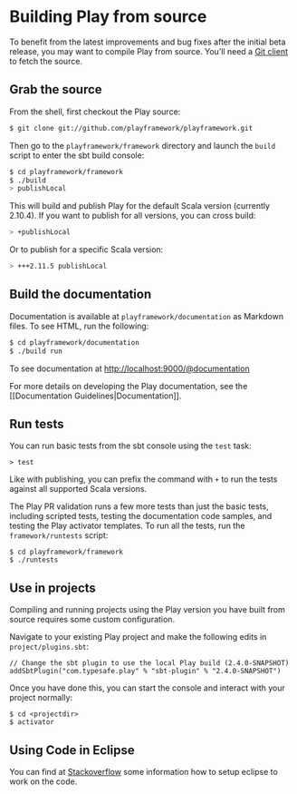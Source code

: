 <!--- Copyright (C) 2009-2015 Typesafe Inc. <http://www.typesafe.com> -->
# Building Play from source

To benefit from the latest improvements and bug fixes after the initial beta release, you may want to compile Play from source. You’ll need a [Git client](https://git-scm.com/) to fetch the source.

## Grab the source
From the shell, first checkout the Play source:

```bash
$ git clone git://github.com/playframework/playframework.git
```

Then go to the `playframework/framework` directory and launch the `build` script to enter the sbt build console:

```bash
$ cd playframework/framework
$ ./build
> publishLocal
```

This will build and publish Play for the default Scala version (currently 2.10.4). If you want to publish for all versions, you can cross build:

```bash
> +publishLocal
```

Or to publish for a specific Scala version:

```bash
> +++2.11.5 publishLocal
```

## Build the documentation

Documentation is available at `playframework/documentation` as Markdown files. To see HTML, run the following:

```bash
$ cd playframework/documentation
$ ./build run
```

To see documentation at [http://localhost:9000/@documentation](http://localhost:9000/@documentation)

For more details on developing the Play documentation, see the [[Documentation Guidelines|Documentation]].

## Run tests

You can run basic tests from the sbt console using the `test` task:

```
> test
```

Like with publishing, you can prefix the command with `+` to run the tests against all supported Scala versions.

The Play PR validation runs a few more tests than just the basic tests, including scripted tests, testing the documentation code samples, and testing the Play activator templates.  To run all the tests, run the `framework/runtests` script:

```
$ cd playframework/framework
$ ./runtests
```

## Use in projects

Compiling and running projects using the Play version you have built from source requires some custom configuration.

Navigate to your existing Play project and make the following edits in `project/plugins.sbt`:

```
// Change the sbt plugin to use the local Play build (2.4.0-SNAPSHOT)
addSbtPlugin("com.typesafe.play" % "sbt-plugin" % "2.4.0-SNAPSHOT")
```

Once you have done this, you can start the console and interact with your project normally:

```
$ cd <projectdir>
$ activator
```

## Using Code in Eclipse

You can find at [Stackoverflow](https://stackoverflow.com/questions/10053201/how-to-setup-eclipse-ide-work-on-the-playframework-2-0/10055419#10055419) some information how to setup eclipse to work on the code.
